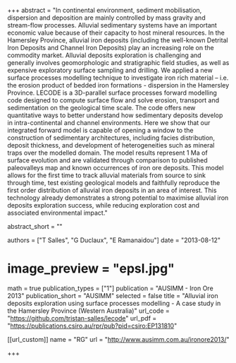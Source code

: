 +++
abstract = "In continental environment, sediment mobilisation, dispersion and deposition are mainly controlled by mass gravity and stream-flow processes. Alluvial sedimentary systems have an important economic value because of their capacity to host mineral resources. In the Hamersley Province, alluvial iron deposits (including the well-known Detrital Iron Deposits and Channel Iron Deposits) play an increasing role on the commodity market. Alluvial deposits exploration is challenging and generally involves geomorphologic and stratigraphic field studies, as well as expensive exploratory surface sampling and drilling. We applied a new surface processes modelling technique to investigate iron rich material – i.e. the erosion product of bedded iron formations - dispersion in the Hamersley Province. LECODE is a 3D-parallel surface processes forward modelling code designed to compute surface flow and solve erosion, transport and sedimentation on the geological time scale. The code offers new quantitative ways to better understand how sedimentary deposits develop in intra-continental and channel environments. Here we show that our integrated forward model is capable of opening a window to the construction of sedimentary architectures, including facies distribution, deposit thickness, and development of heterogeneities such as mineral traps over the modelled domain. The model results represent 1 Ma of surface evolution and are validated through comparison to published paleovalleys map and known occurrences of iron ore deposits. This model allows for the first time to track alluvial materials from source to sink through time, test existing geological models and faithfully reproduce the first order distribution of alluvial iron deposits in an area of interest. This technology already demonstrates a strong potential to maximise alluvial iron deposits exploration success, while reducing exploration cost and associated environmental impact."

abstract_short = ""

authors = ["T Salles", "G Duclaux", "E Ramanaidou"]
date = "2013-08-12"
# image_preview = "epsl.jpg"
math = true
publication_types = ["1"]
publication = "AUSIMM - Iron Ore 2013"
publication_short = "AUSIMM"
selected = false
title = "Alluvial iron deposits exploration using surface processes modelling - A case study in the Hamersley Province (Western Australia)"
url_code = "https://github.com/tristan-salles/lecode"
url_pdf = "https://publications.csiro.au/rpr/pub?pid=csiro:EP131810"

[[url_custom]]
name = "RG"
url = "http://www.ausimm.com.au/ironore2013/"

+++
